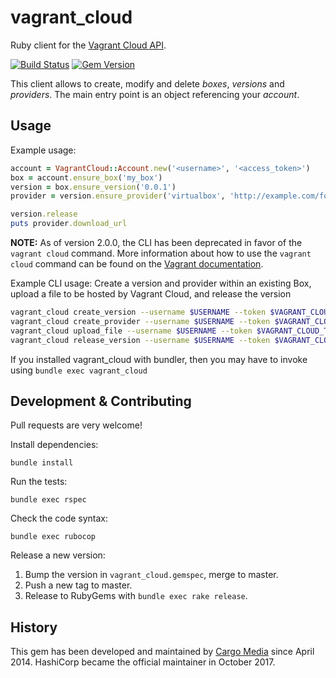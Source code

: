 vagrant_cloud
=============
Ruby client for the [Vagrant Cloud API](https://www.vagrantup.com/docs/vagrant-cloud/api.html).

[![Build Status](https://img.shields.io/travis/hashicorp/vagrant_cloud/master.svg)](https://travis-ci.org/hashicorp/vagrant_cloud)
[![Gem Version](https://img.shields.io/gem/v/vagrant_cloud.svg)](https://rubygems.org/gems/vagrant_cloud)


This client allows to create, modify and delete *boxes*, *versions* and *providers*.
The main entry point is an object referencing your *account*.

Usage
-----
Example usage:
```ruby
account = VagrantCloud::Account.new('<username>', '<access_token>')
box = account.ensure_box('my_box')
version = box.ensure_version('0.0.1')
provider = version.ensure_provider('virtualbox', 'http://example.com/foo.box')

version.release
puts provider.download_url
```

__NOTE:__ As of version 2.0.0, the CLI has been deprecated in favor of the `vagrant cloud`
command. More information about how to use the `vagrant cloud` command can be found
on the [Vagrant documentation](https://www.vagrantup.com/docs/cli/cloud.html).

Example CLI usage:
Create a version and provider within an existing Box, upload a file to be hosted by Vagrant Cloud, and release the version
```sh
vagrant_cloud create_version --username $USERNAME --token $VAGRANT_CLOUD_TOKEN --box $BOX_NAME --version $BOX_VERSION
vagrant_cloud create_provider --username $USERNAME --token $VAGRANT_CLOUD_TOKEN --box $BOX_NAME --version $BOX_VERSION
vagrant_cloud upload_file --username $USERNAME --token $VAGRANT_CLOUD_TOKEN --box $BOX_NAME --version $BOX_VERSION --provider_file_path $PACKAGE_PATH
vagrant_cloud release_version --username $USERNAME --token $VAGRANT_CLOUD_TOKEN --box $BOX_NAME --version $BOX_VERSION
```
If you installed vagrant_cloud with bundler, then you may have to invoke using `bundle exec vagrant_cloud`

Development & Contributing
--------------------------
Pull requests are very welcome!

Install dependencies:
```
bundle install
```

Run the tests:
```
bundle exec rspec
```

Check the code syntax:
```
bundle exec rubocop
```

Release a new version:

1. Bump the version in `vagrant_cloud.gemspec`, merge to master.
2. Push a new tag to master.
3. Release to RubyGems with `bundle exec rake release`.

History
-------
This gem has been developed and maintained by [Cargo Media](https://www.cargomedia.ch) since April 2014.
HashiCorp became the official maintainer in October 2017.
